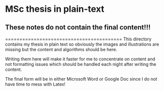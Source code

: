 # MSc thesis in plain-text

## These notes do not contain the final content!!!

=========================================
This directory contains my thesis in plain text so obviously the images and illustrations are missing but the content and algorithms should be here.

Writing them here will make it faster for me to concentrate on content and not formatting issues which should be handled each night after writing the content.

The final form will be in either Microsoft Word or Google Doc since I do not have time to mess with Latex!
